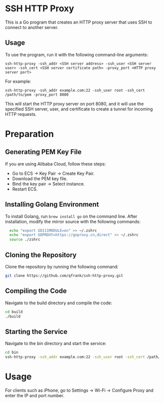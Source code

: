 # SSH HTTP Proxy
This is a Go program that creates an HTTP proxy server that uses SSH to connect to another server.

## Usage
To use the program, run it with the following command-line arguments:
```shell
ssh-http-proxy -ssh_addr <SSH server address> -ssh_user <SSH server user> -ssh_cert <SSH server certificate path> -proxy_port <HTTP proxy server port>
```
For example:
```shell
ssh-http-proxy -ssh_addr example.com:22 -ssh_user root -ssh_cert /path/to/pem -proxy_port 8080
```
This will start the HTTP proxy server on port 8080, and it will use the specified SSH server, user, and certificate to create a tunnel for incoming HTTP requests.

# Preparation

## Generating PEM Key File

If you are using Alibaba Cloud, follow these steps:
- Go to ECS -> Key Pair -> Create Key Pair.
- Download the PEM key file.
- Bind the key pair -> Select instance.
- Restart ECS.


## Installing Golang Environment

To install Golang, run `brew install go` on the command line. After installation, modify the mirror source with the following commands:
```bash
  echo "export GO111MODULE=on" >> ~/.zshrc
  echo "export GOPROXY=https://goproxy.cn,direct" >> ~/.zshrc
  source ./zshrc
```


## Cloning the Repository

Clone the repository by running the following command:
```bash
git clone https://github.com/qfrank/ssh-http-proxy.git
```


## Compiling the Code

Navigate to the build directory and compile the code:
```bash
cd build
./build
```


## Starting the Service

Navigate to the bin directory and start the service:
```bash
cd bin
ssh-http-proxy -ssh_addr example.com:22 -ssh_user root -ssh_cert /path/to/pem -proxy_port 8080
```


# Usage

For clients such as iPhone, go to Settings -> Wi-Fi -> Configure Proxy and enter the IP and port number.
